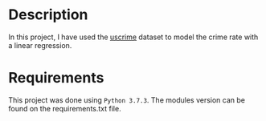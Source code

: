 # Description

In this project, I have used the [uscrime](http://www.statsci.org/data/general/uscrime.html) 
dataset to model the crime rate with a linear regression.


# Requirements

This project was done using `Python 3.7.3`. The modules version can be found on
the requirements.txt file. 


